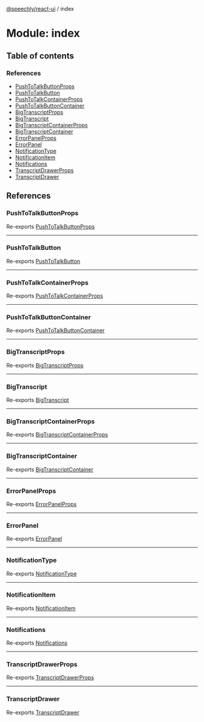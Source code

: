[@speechly/react-ui](../README.md) / index

# Module: index

## Table of contents

### References

- [PushToTalkButtonProps](index.md#pushtotalkbuttonprops)
- [PushToTalkButton](index.md#pushtotalkbutton)
- [PushToTalkContainerProps](index.md#pushtotalkcontainerprops)
- [PushToTalkButtonContainer](index.md#pushtotalkbuttoncontainer)
- [BigTranscriptProps](index.md#bigtranscriptprops)
- [BigTranscript](index.md#bigtranscript)
- [BigTranscriptContainerProps](index.md#bigtranscriptcontainerprops)
- [BigTranscriptContainer](index.md#bigtranscriptcontainer)
- [ErrorPanelProps](index.md#errorpanelprops)
- [ErrorPanel](index.md#errorpanel)
- [NotificationType](index.md#notificationtype)
- [NotificationItem](index.md#notificationitem)
- [Notifications](index.md#notifications)
- [TranscriptDrawerProps](index.md#transcriptdrawerprops)
- [TranscriptDrawer](index.md#transcriptdrawer)

## References

### PushToTalkButtonProps

Re-exports [PushToTalkButtonProps](components_PushToTalkButton.md#pushtotalkbuttonprops)

___

### PushToTalkButton

Re-exports [PushToTalkButton](components_PushToTalkButton.md#pushtotalkbutton)

___

### PushToTalkContainerProps

Re-exports [PushToTalkContainerProps](components_PushToTalkContainer.md#pushtotalkcontainerprops)

___

### PushToTalkButtonContainer

Re-exports [PushToTalkButtonContainer](components_PushToTalkContainer.md#pushtotalkbuttoncontainer)

___

### BigTranscriptProps

Re-exports [BigTranscriptProps](components_BigTranscript.md#bigtranscriptprops)

___

### BigTranscript

Re-exports [BigTranscript](components_BigTranscript.md#bigtranscript)

___

### BigTranscriptContainerProps

Re-exports [BigTranscriptContainerProps](components_BigTranscriptContainer.md#bigtranscriptcontainerprops)

___

### BigTranscriptContainer

Re-exports [BigTranscriptContainer](components_BigTranscriptContainer.md#bigtranscriptcontainer)

___

### ErrorPanelProps

Re-exports [ErrorPanelProps](components_ErrorPanel.md#errorpanelprops)

___

### ErrorPanel

Re-exports [ErrorPanel](components_ErrorPanel.md#errorpanel)

___

### NotificationType

Re-exports [NotificationType](../enums/components_Notifications.NotificationType.md)

___

### NotificationItem

Re-exports [NotificationItem](components_Notifications.md#notificationitem)

___

### Notifications

Re-exports [Notifications](components_Notifications.md#notifications)

___

### TranscriptDrawerProps

Re-exports [TranscriptDrawerProps](components_TranscriptDrawer.md#transcriptdrawerprops)

___

### TranscriptDrawer

Re-exports [TranscriptDrawer](components_TranscriptDrawer.md#transcriptdrawer)
